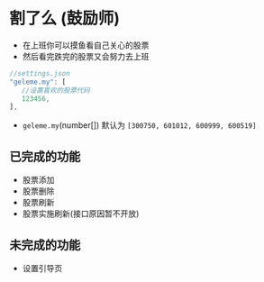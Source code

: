 <!--
 * @Author: xinghe
 * @LastEditors: xinghe
 * @Date: 2020-10-11 09:57:03
 * @FilePath: /geleme/README.md
 * @LastEditTime: 2020-10-11 20:31:38
 * @不想有bug xinghe@gaoding.com
-->
# 割了么 (鼓励师)

- 在上班你可以摸鱼看自己关心的股票
- 然后看完跌完的股票又会努力去上班

 ```js
 //settings.json
"geleme.my": [
    //设置喜欢的股票代码
    123456,
],
 ```

 - `geleme.my`(number[]) 默认为 `[300750, 601012, 600999, 600519]`

 ## 已完成的功能

-  股票添加
-  股票删除
-  股票刷新
-  股票实施刷新(接口原因暂不开放)

## 未完成的功能

-  设置引导页

